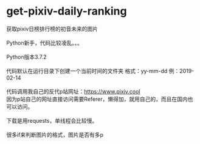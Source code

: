 # get-pixiv-daily-ranking
获取pixiv日榜排行榜的初音未来的图片 <br>
<br>Python新手，代码比较凌乱。。。 <br>
<br>Python版本3.7.2 <br>
<br>代码默认在运行目录下创建一个当前时间的文件夹 格式：yy-mm-dd 例：2019-02-14 <br>
<br>代码调用我自己的反代p站网址：https://www.pixiv.cool
<br>因为p站自己的网址直接访问需要Referer，懒得加，就用自己的，而且在国内也可以访问。<br>
<br>下载是用requests，单线程会比较慢。<br>
<br>很多if来判断图片的格式，图片是否有多p<br>

